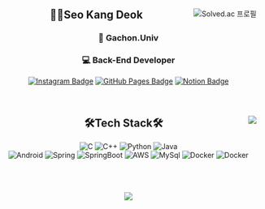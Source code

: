 <div align="center">
<img align="right"src="http://mazassumnida.wtf/api/v2/generate_badge?boj=rkdejr2321" alt="Solved.ac 프로필">
  
  <h2> 🙋‍♂️Seo Kang Deok</h2>
  <h3>🏫 Gachon.Univ</h3>
  <h3>💻 Back-End Developer</h3>
  
  [![Instagram Badge](https://img.shields.io/badge/-Instagram-E4405F?style=for-the-badge&logo=Instagram&logoColor=white)](https://www.instagram.com/river_duck_/)
  [![GitHub Pages Badge](https://img.shields.io/badge/-GitHub_Blog-181717?style=for-the-badge&logo=github&logoColor=white)](https://rkdejr2321.github.io/)
  [![Notion Badge](https://img.shields.io/badge/-Notion-181717?style=for-the-badge&logo=notion&logoColor=white)](https://useful-insect-525.notion.site/9bfb41594b8a48efad1b87b8f693e729)
  
  <br>
 
</div>

<div align="center">
<img align="right" src="https://github-readme-stats.vercel.app/api/top-langs/?username=rkdejr2321&theme=dracula&exclude_repo=Computer-Science-Engineering&layout=compact&langs_count=10"/>
  
<h2> 🛠Tech Stack🛠</h2>

  ![C](https://img.shields.io/badge/C-A8B9CC?style=for-the-badge&logo=c%2B%2B&logoColor=white)
  ![C++](https://img.shields.io/badge/C++-00599C?style=for-the-badge&logo=c%2B%2B&logoColor=white)
  ![Python](https://img.shields.io/badge/Python-3776AB?style=for-the-badge&logo=python&logoColor=white)
  ![Java](https://img.shields.io/badge/Java-007396?style=for-the-badge&logo=java&logoColor=white)  
  ![Android](https://img.shields.io/badge/Android-3DDC84?style=for-the-badge&logo=Android&logoColor=white)
  ![Spring](https://img.shields.io/badge/Spring-6DB33F?style=for-the-badge&logo=Spring&logoColor=white)
  ![SpringBoot](https://img.shields.io/badge/SpringBoot-6DB33F?style=for-the-badge&logo=SpringBoot&logoColor=white)
  ![AWS](https://img.shields.io/badge/aws-333664?style=for-the-badge&logo=amazon-aws&logoColor=white)
  ![MySql](https://img.shields.io/badge/Mysql-E6B91E?style=for-the-badge&logo=MySql&logoColor=white)
  ![Docker](https://img.shields.io/badge/Docker-2496ED?style=for-the-badge&logo=docker&logoColor=white)
 ![Docker](https://img.shields.io/badge/Jenkins-D24939?style=for-the-badge&logo=Jenkins&logoColor=white)

  <br>
 
</div>
<br>
<br>
<div align="center">
  <img src="https://github-readme-stats.vercel.app/api?username=rkdejr2321&show_icons=true&theme=tokyonight"/>
</div>
